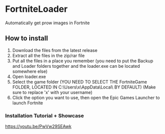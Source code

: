 # FortniteLoader
Automatically get prow images in Fortnite

## How to install

1. Download the files from the latest release
2. Extract all the files in the zip/rar file
3. Put all the files in a place you remember (you need to put the Backup and Loader folders together and the loader.exe can be located somewhere else)
4. Open loader.exe
5. Select the game folder (YOU NEED TO SELECT THE FortniteGame FOLDER, LOCATED IN C:\Users\x\AppData\Local\ BY DEFAULT)
     (Make sure to replace 'x' with your username)
7. Click the option you want to use, then open the Epic Games Launcher to launch Fortnite

### Installation Tutorial + Showcase
https://youtu.be/PwVw29SEAwk
